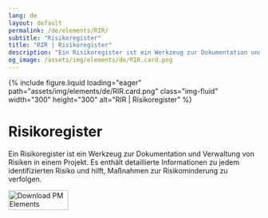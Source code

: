 ```yaml
---
lang: de
layout: default
permalink: /de/elements/RIR/
subtitle: "Risikoregister"
title: "RIR | Risikoregister"
description: "Ein Risikoregister ist ein Werkzeug zur Dokumentation und Verwaltung von Risiken in einem Projekt. Es enthält detaillierte Informationen zu jedem identifizierten Risiko und hilft, Maßnahmen zur Risikominderung zu verfolgen."
og_image: /assets/img/elements/de/RIR.card.png
---
```


{% include figure.liquid loading="eager" path="assets/img/elements/de/RIR.card.png" class="img-fluid" width="300" height="300" alt="RIR | Risikoregister" %}

# Risikoregister

Ein Risikoregister ist ein Werkzeug zur Dokumentation und Verwaltung von Risiken in einem Projekt. Es enthält detaillierte Informationen zu jedem identifizierten Risiko und hilft, Maßnahmen zur Risikominderung zu verfolgen.

<a href="https://apps.apple.com/app/apple-store/id6738084498?pt=127441684&ct=website&mt=8">
  <img src="{{ "assets/img/en/appstore.png" | relative_url }}" width="120" height="40" alt="Download PM Elements">
</a>

